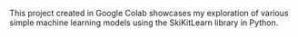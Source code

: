 This project created in Google Colab showcases my exploration of various simple machine learning models using the SkiKitLearn library in Python. 
